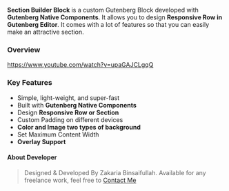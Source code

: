 **Section Builder Block** is a custom Gutenberg Block developed with **Gutenberg Native Components**. It allows you to design **Responsive Row in Gutenberg Editor**. It comes with a lot of features so that you can easily make an attractive section.

### Overview
https://www.youtube.com/watch?v=upaGAJCLgqQ

### Key Features
* Simple, light-weight, and super-fast
* Built with **Gutenberg Native Components**
* Design **Responsive Row or Section**
* Custom Padding on different devices
* **Color and Image two types of background**
* Set Maximum Content Width
* **Overlay Support** 

#### About Developer
> Designed & Developed By Zakaria Binsaifullah. Available for any freelance work, feel free to [Contact Me](https://makegutenblock.com/contact)
